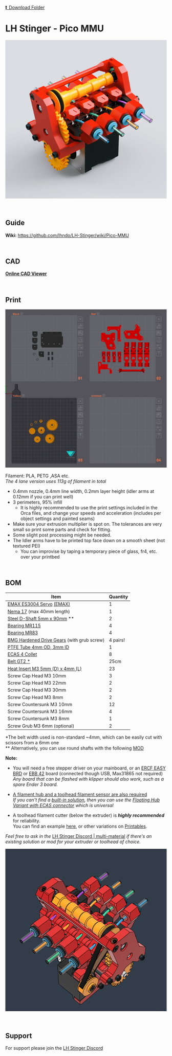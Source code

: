 [:arrow_double_down: Download Folder](https://download-directory.github.io/?url=https%3A%2F%2Fgithub.com%2Flhndo%2FLH-Stinger%2Ftree%2Fmain%2FUser_Mods%2FMMU%2FStinger%2520Pico%2520MMU%2520-%2520%2540LH)

# LH Stinger - Pico MMU


![](Assets/lhs_pico_mmu.png)



<br>

## Guide

**Wiki:** https://github.com/lhndo/LH-Stinger/wiki/Pico-MMU

<br>

## CAD

[**Online CAD Viewer**](http://tiny.cc/lhs-pico-mu)

<br>

## Print

![](Assets/2.png)


Filament: PLA, PETG ,ASA etc.  
*The 4 lane version uses 113g of filament in total*

* 0.4mm nozzle, 0.4mm line width, 0.2mm layer height (idler arms at 0.12mm if you can print well)
* 3 perimeters, 95% infill   
  *  It is highly recommended to use the print settings included in the Orca files, and change your speeds and acceleration (includes per object settings and painted seams)
* Make sure your extrusion multiplier is spot on. The tolerances are very small so print some parts and check for fitting. 
* Some slight post processing might be needed.
* The Idler arms have to be printed top face down on a smooth sheet (not textured PEI) 
    - You can improvise by taping a temporary piece of glass, fr4, etc. over your printbed 



<br>


## BOM

Item | Quantity
-|- 
[EMAX ES3004 Servo](https://s.click.aliexpress.com/e/_oDr5to3) [(EMAX)](https://emaxmodel.com/products/emax-es3004-17g-3-5kg-0-13sec-23t-metal-gear-analog-servo-for-rc-airplane-es3104-upgrade)  | 1
[Nema 17](https://s.click.aliexpress.com/e/_DDhtjPj) (max 40mm length) | 1
[Steel D-Shaft 5mm x 90mm](https://s.click.aliexpress.com/e/_ooVBpL1) ** | 2
[Bearing MR115](https://s.click.aliexpress.com/e/_DeqGPvP)  | 4
[Bearing MR83](https://s.click.aliexpress.com/e/_DDpZxF7)  | 4 
[BMG Hardened Drive Gears](https://s.click.aliexpress.com/e/_DErKaQz) (with grub screw) | 4 pairs!
[PTFE Tube 4mm OD, 3mm ID](https://s.click.aliexpress.com/e/_DCqpjY5)  | 1
[ECAS 4 Collet](https://s.click.aliexpress.com/e/_DBXcy4h)  | 8
[Belt GT2 * ](https://s.click.aliexpress.com/e/_okGVowl)  | 25cm 
[Heat Insert M3 5mm (D) x 4mm (L)](https://s.click.aliexpress.com/e/_Dci6SvT)  | 23
Screw Cap Head M3 10mm  | 3
Screw Cap Head M3 22mm  | 2
Screw Cap Head M3 30mm  | 2
Screw Cap Head M3 8mm  | 2
Screw Countersunk M3 10mm  | 12
Screw Countersunk M3 16mm  | 4
Screw Countersunk M3 8mm  | 1
Screw Grub M3 6mm (optional)  | 2

*The belt width used is non-standard ~4mm, which can be easily cut with scissors from a 6mm one  
** Alternatively, you can use round shafts with the following [MOD](https://github.com/lhndo/LH-Stinger/tree/main/User_Mods/MMU/PICO%20MMU%20MODS/Cam%20Shafts%20-%20Round%20ID%20-%20%40LH)
<br>


**Note:**  
 * You will need a free stepper driver on your mainboard, or an [ERCF EASY BRD](https://s.click.aliexpress.com/e/_DB2wsgZ) or [EBB 42](https://s.click.aliexpress.com/e/_DlhszCV) board (connected though USB, Max31865 not required)    
  *Any board that can be flashed with klipper should also work, such as a spare Ender 3 board.*


* [A filament hub and a toolhead filament sensor are also required](https://github.com/lhndo/LH-Stinger/tree/main/User_Mods/MMU/Filament%20Hub%20-%20%40LH)   
  *If you can't find a [built-in solution](https://www.printables.com/search/models?ctx=models&q=pico+mmu+hub), then you can use the [Floating Hub Variant with ECAS connector](https://github.com/lhndo/LH-Stinger/tree/main/User_Mods/MMU/Filament%20Hub%20-%20%40LH) which is universal*


* A toolhead filament cutter (below the extruder) is ***highly recommended*** for reliability.  
  You can find an example [here](https://github.com/lhndo/LH-Stinger/wiki/Pico-MMU#filament-cutters), or other variations on [Printables](https://www.printables.com/search/models?ctx=models&q=filament+cutter+for).

*Feel free to ask in the* [LH Stinger Discord | multi-material](https://discord.gg/EzssCfnEDS) *if there's an existing solution or mod for your extruder or toolhead of choice.*  


![](Assets/4.png)

<br>

## Support


For support please join the [LH Stinger Discord](https://discord.gg/EzssCfnEDS)

